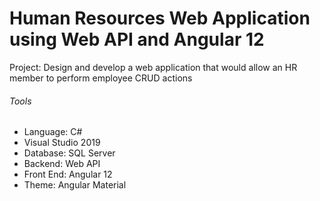 # Human Resources Web Application using Web API and Angular 12

Project: Design and develop a web application that would allow an HR member to perform employee CRUD actions 

###### Tools
- Language: C#
- Visual Studio 2019
- Database: SQL Server
- Backend: Web API
- Front End: Angular 12
- Theme: Angular Material
